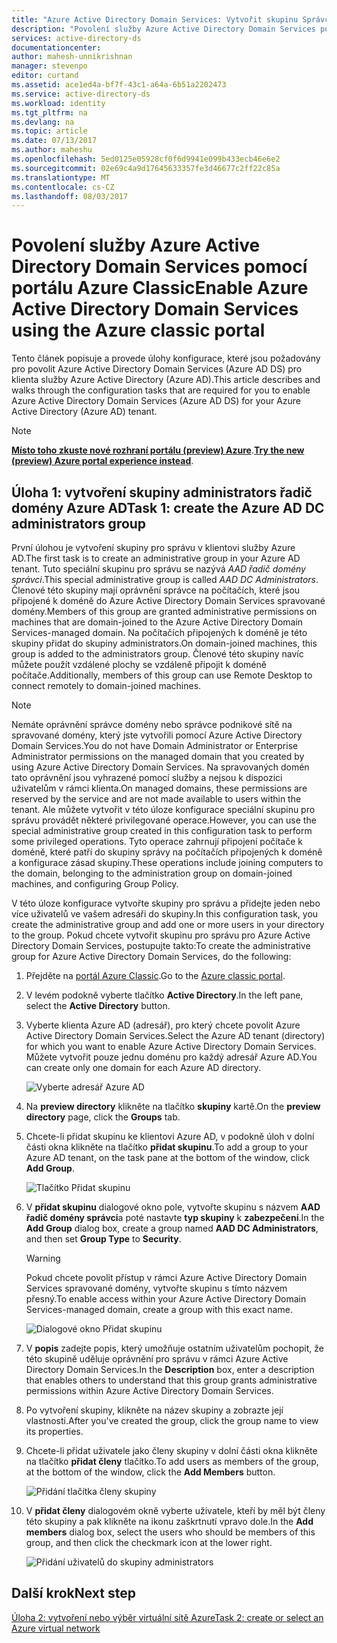 ```yaml
---
title: "Azure Active Directory Domain Services: Vytvořit skupinu Správci řadič domény Azure AD | Microsoft Docs"
description: "Povolení služby Azure Active Directory Domain Services pomocí portálu Azure Classic"
services: active-directory-ds
documentationcenter: 
author: mahesh-unnikrishnan
manager: stevenpo
editor: curtand
ms.assetid: ace1ed4a-bf7f-43c1-a64a-6b51a2202473
ms.service: active-directory-ds
ms.workload: identity
ms.tgt_pltfrm: na
ms.devlang: na
ms.topic: article
ms.date: 07/13/2017
ms.author: maheshu
ms.openlocfilehash: 5ed0125e05928cf0f6d9941e099b433ecb46e6e2
ms.sourcegitcommit: 02e69c4a9d17645633357fe3d46677c2ff22c85a
ms.translationtype: MT
ms.contentlocale: cs-CZ
ms.lasthandoff: 08/03/2017
---
```

# <a name="enable-azure-active-directory-domain-services-using-the-azure-classic-portal"></a><span data-ttu-id="a20ef-103">Povolení služby Azure Active Directory Domain Services pomocí portálu Azure Classic</span><span class="sxs-lookup"><span data-stu-id="a20ef-103">Enable Azure Active Directory Domain Services using the Azure classic portal</span></span>
<span data-ttu-id="a20ef-104">Tento článek popisuje a provede úlohy konfigurace, které jsou požadovány pro povolit Azure Active Directory Domain Services (Azure AD DS) pro klienta služby Azure Active Directory (Azure AD).</span><span class="sxs-lookup"><span data-stu-id="a20ef-104">This article describes and walks through the configuration tasks that are required for you to enable Azure Active Directory Domain Services (Azure AD DS) for your Azure Active Directory (Azure AD) tenant.</span></span>

> [!NOTE]
> <span data-ttu-id="a20ef-105">[**Místo toho zkuste nové rozhraní portálu (preview) Azure**](active-directory-ds-getting-started.md).</span><span class="sxs-lookup"><span data-stu-id="a20ef-105">[**Try the new (preview) Azure portal experience instead**](active-directory-ds-getting-started.md).</span></span> 
>

## <a name="task-1-create-the-azure-ad-dc-administrators-group"></a><span data-ttu-id="a20ef-106">Úloha 1: vytvoření skupiny administrators řadič domény Azure AD</span><span class="sxs-lookup"><span data-stu-id="a20ef-106">Task 1: create the Azure AD DC administrators group</span></span>
<span data-ttu-id="a20ef-107">První úlohou je vytvoření skupiny pro správu v klientovi služby Azure AD.</span><span class="sxs-lookup"><span data-stu-id="a20ef-107">The first task is to create an administrative group in your Azure AD tenant.</span></span> <span data-ttu-id="a20ef-108">Tuto speciální skupinu pro správu se nazývá *AAD řadič domény správci*.</span><span class="sxs-lookup"><span data-stu-id="a20ef-108">This special administrative group is called *AAD DC Administrators*.</span></span> <span data-ttu-id="a20ef-109">Členové této skupiny mají oprávnění správce na počítačích, které jsou připojené k doméně do Azure Active Directory Domain Services spravované domény.</span><span class="sxs-lookup"><span data-stu-id="a20ef-109">Members of this group are granted administrative permissions on machines that are domain-joined to the Azure Active Directory Domain Services-managed domain.</span></span> <span data-ttu-id="a20ef-110">Na počítačích připojených k doméně je této skupiny přidat do skupiny administrators.</span><span class="sxs-lookup"><span data-stu-id="a20ef-110">On domain-joined machines, this group is added to the administrators group.</span></span> <span data-ttu-id="a20ef-111">Členové této skupiny navíc můžete použít vzdálené plochy se vzdáleně připojit k doméně počítače.</span><span class="sxs-lookup"><span data-stu-id="a20ef-111">Additionally, members of this group can use Remote Desktop to connect remotely to domain-joined machines.</span></span>  

> [!NOTE]
> <span data-ttu-id="a20ef-112">Nemáte oprávnění správce domény nebo správce podnikové sítě na spravované domény, který jste vytvořili pomocí Azure Active Directory Domain Services.</span><span class="sxs-lookup"><span data-stu-id="a20ef-112">You do not have Domain Administrator or Enterprise Administrator permissions on the managed domain that you created by using Azure Active Directory Domain Services.</span></span> <span data-ttu-id="a20ef-113">Na spravovaných domén tato oprávnění jsou vyhrazené pomocí služby a nejsou k dispozici uživatelům v rámci klienta.</span><span class="sxs-lookup"><span data-stu-id="a20ef-113">On managed domains, these permissions are reserved by the service and are not made available to users within the tenant.</span></span> <span data-ttu-id="a20ef-114">Ale můžete vytvořit v této úloze konfigurace speciální skupinu pro správu provádět některé privilegované operace.</span><span class="sxs-lookup"><span data-stu-id="a20ef-114">However, you can use the special administrative group created in this configuration task to perform some privileged operations.</span></span> <span data-ttu-id="a20ef-115">Tyto operace zahrnují připojení počítače k doméně, které patří do skupiny správy na počítačích připojených k doméně a konfigurace zásad skupiny.</span><span class="sxs-lookup"><span data-stu-id="a20ef-115">These operations include joining computers to the domain, belonging to the administration group on domain-joined machines, and configuring Group Policy.</span></span>
>

<span data-ttu-id="a20ef-116">V této úloze konfigurace vytvořte skupiny pro správu a přidejte jeden nebo více uživatelů ve vašem adresáři do skupiny.</span><span class="sxs-lookup"><span data-stu-id="a20ef-116">In this configuration task, you create the administrative group and add one or more users in your directory to the group.</span></span> <span data-ttu-id="a20ef-117">Pokud chcete vytvořit skupinu pro správu pro Azure Active Directory Domain Services, postupujte takto:</span><span class="sxs-lookup"><span data-stu-id="a20ef-117">To create the administrative group for Azure Active Directory Domain Services, do the following:</span></span>

1. <span data-ttu-id="a20ef-118">Přejděte na [portál Azure Classic](https://manage.windowsazure.com).</span><span class="sxs-lookup"><span data-stu-id="a20ef-118">Go to the [Azure classic portal](https://manage.windowsazure.com).</span></span>
2. <span data-ttu-id="a20ef-119">V levém podokně vyberte tlačítko **Active Directory**.</span><span class="sxs-lookup"><span data-stu-id="a20ef-119">In the left pane, select the **Active Directory** button.</span></span>
3. <span data-ttu-id="a20ef-120">Vyberte klienta Azure AD (adresář), pro který chcete povolit Azure Active Directory Domain Services.</span><span class="sxs-lookup"><span data-stu-id="a20ef-120">Select the Azure AD tenant (directory) for which you want to enable Azure Active Directory Domain Services.</span></span> <span data-ttu-id="a20ef-121">Můžete vytvořit pouze jednu doménu pro každý adresář Azure AD.</span><span class="sxs-lookup"><span data-stu-id="a20ef-121">You can create only one domain for each Azure AD directory.</span></span>

    ![Vyberte adresář Azure AD](./media/active-directory-domain-services-getting-started/select-aad-directory.png)
4. <span data-ttu-id="a20ef-123">Na **preview directory** klikněte na tlačítko **skupiny** kartě.</span><span class="sxs-lookup"><span data-stu-id="a20ef-123">On the **preview directory** page, click the **Groups** tab.</span></span>
5. <span data-ttu-id="a20ef-124">Chcete-li přidat skupinu ke klientovi Azure AD, v podokně úloh v dolní části okna klikněte na tlačítko **přidat skupinu**.</span><span class="sxs-lookup"><span data-stu-id="a20ef-124">To add a group to your Azure AD tenant, on the task pane at the bottom of the window, click **Add Group**.</span></span>

    ![Tlačítko Přidat skupinu](./media/active-directory-domain-services-getting-started/add-group-button.png)
6. <span data-ttu-id="a20ef-126">V **přidat skupinu** dialogové okno pole, vytvořte skupinu s názvem **AAD řadič domény správci**a poté nastavte **typ skupiny** k **zabezpečení**.</span><span class="sxs-lookup"><span data-stu-id="a20ef-126">In the **Add Group** dialog box, create a group named **AAD DC Administrators**, and then set **Group Type** to **Security**.</span></span>

   > [!WARNING]
   > <span data-ttu-id="a20ef-127">Pokud chcete povolit přístup v rámci Azure Active Directory Domain Services spravované domény, vytvořte skupinu s tímto názvem přesný.</span><span class="sxs-lookup"><span data-stu-id="a20ef-127">To enable access within your Azure Active Directory Domain Services-managed domain, create a group with this exact name.</span></span>
   >
   >

    ![Dialogové okno Přidat skupinu](./media/active-directory-domain-services-getting-started/create-admin-group.png)
7. <span data-ttu-id="a20ef-129">V **popis** zadejte popis, který umožňuje ostatním uživatelům pochopit, že této skupině uděluje oprávnění pro správu v rámci Azure Active Directory Domain Services.</span><span class="sxs-lookup"><span data-stu-id="a20ef-129">In the **Description** box, enter a description that enables others to understand that this group grants administrative permissions within Azure Active Directory Domain Services.</span></span>
8. <span data-ttu-id="a20ef-130">Po vytvoření skupiny, klikněte na název skupiny a zobrazte její vlastnosti.</span><span class="sxs-lookup"><span data-stu-id="a20ef-130">After you've created the group, click the group name to view its properties.</span></span>
9. <span data-ttu-id="a20ef-131">Chcete-li přidat uživatele jako členy skupiny v dolní části okna klikněte na tlačítko **přidat členy** tlačítko.</span><span class="sxs-lookup"><span data-stu-id="a20ef-131">To add users as members of the group, at the bottom of the window, click the **Add Members** button.</span></span>

    ![Přidání tlačítka členy skupiny](./media/active-directory-domain-services-getting-started/add-group-members-button.png)
10. <span data-ttu-id="a20ef-133">V **přidat členy** dialogovém okně vyberte uživatele, kteří by měl být členy této skupiny a pak klikněte na ikonu zaškrtnutí vpravo dole.</span><span class="sxs-lookup"><span data-stu-id="a20ef-133">In the **Add members** dialog box, select the users who should be members of this group, and then click the checkmark icon at the lower right.</span></span>

    ![Přidání uživatelů do skupiny administrators](./media/active-directory-domain-services-getting-started/add-group-members.png)


## <a name="next-step"></a><span data-ttu-id="a20ef-135">Další krok</span><span class="sxs-lookup"><span data-stu-id="a20ef-135">Next step</span></span>
[<span data-ttu-id="a20ef-136">Úloha 2: vytvoření nebo výběr virtuální sítě Azure</span><span class="sxs-lookup"><span data-stu-id="a20ef-136">Task 2: create or select an Azure virtual network</span></span>](active-directory-ds-getting-started-vnet.md)

